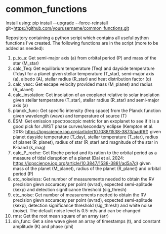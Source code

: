 # common_functions

Install using: pip install --upgrade --force-reinstall git+https://github.com/yourusername/common_functions.git

Repository containing a python script which contains all useful python functions I've created. The following functions are in the script (more to be added as needed):

1. p_to_a: Get semi-major axis (a) from orbital period (P) and mass of the star (M_star)
2. calc_Teq: Get equilibrium temperature (Teq) and dayside temperature (Tday) for a planet given stellar temperature (T_star), semi-major axis (a), albedo (A), stellar radius (R_star) and heat distribution factor (q)
3. calc_vesc: Get escape velocity provided mass (M_planet) and radius (R_planet)
4. calc_insolation: Get insolation of an exoplanet relative to solar insolation given stellar temperature (T_star), stellar radius (R_star) and semi-major axis (a)
5. planck_func: Get specific intensity (freq space) from the Planck function given wavelength (wave) and temperature of source (T)
6. ESM: Get emission spectroscopic metric for an exoplanet to see if it is a good pick for JWST phase curves/secondary eclipse (Kempton et al. 2018: https://iopscience.iop.org/article/10.1088/1538-3873/aadf6f) given planet dayside temperature (T_day), stellar temperature (T_star), radius of planet (R_planet), radius of star (R_star) and magnitude of the star in K-band (k_mag)
7. calc_P_roche: Get Roche period and its ration to the orbital period as a measure of tidal disruption of a planet (Dai et al. 2024: https://iopscience.iop.org/article/10.3847/1538-3881/ad5a7d) given mass of the planet (M_planet), radius of the planet (R_planet) and orbital period (P)
8. etc_noiseless: Get number of measurements needed to obtain the RV precision gievn accuracey per point (svrad), expected semi-aplitude (kexp) and detection significance threshold (sig_thresh)
9. etc_noise: Get number of measurements needed to obtain the RV precision gievn accuracey per point (svrad), expected semi-aplitude (kexp), detection significance threshold (sig_thresh) and white noise (noise). The default noise level is 0.5-m/s and can be changed
10. rms: Get the root mean square of an array (arr)
11. sin_func: Get a sine wave given an array of timestamps (t), and constant amplitude (K) and phase (phi)
